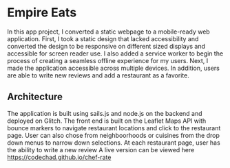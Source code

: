 # Empire Eats

In this app project, I converted a static webpage to a mobile-ready web application. First, I took a static design that lacked accessibility and converted the design to be responsive on different sized displays and accessible for screen reader use. I also added a service worker to begin the process of creating a seamless offline experience for my users. Next, I made the application accessible across multiple devices. In addition, users are able to write new reviews and add a restaurant as a favorite. 

## Architecture
The application is built using sails.js and node.js on the backend and deployed on Glitch. The front end is built on the Leaflet Maps API with bounce markers to navigate restaurant locations and click to the restaurant page. User can also chose from neighboorhoods or cuisines from the drop down menus to narrow down selections. At each restaurant page, user has the ability to write a new review A live version can be viewed here https://codechad.github.io/chef-rate
